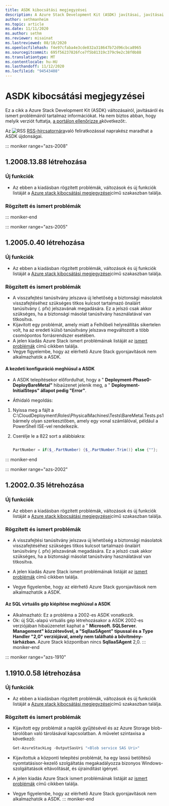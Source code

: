 ```yaml
---
title: ASDK kibocsátási megjegyzései
description: A Azure Stack Development Kit (ASDK) javításai, javításai és ismert problémái.
author: sethmanheim
ms.topic: article
ms.date: 11/11/2020
ms.author: sethm
ms.reviewer: misainat
ms.lastreviewed: 08/10/2020
ms.openlocfilehash: f4e97cfaba4e3cde832a318647b72d96cbca8965
ms.sourcegitcommit: 695f56237826fce7f5b81319c379c9e2c38f0b88
ms.translationtype: MT
ms.contentlocale: hu-HU
ms.lasthandoff: 11/12/2020
ms.locfileid: "94543408"
---
```

# <a name="asdk-release-notes"></a>ASDK kibocsátási megjegyzései

Ez a cikk a Azure Stack Development Kit (ASDK) változásairól, javításáról és ismert problémáiról tartalmaz információkat. Ha nem biztos abban, hogy melyik verziót futtatja, [a portálon ellenőrizze a](../operator/azure-stack-updates.md)következőt:.

Az ![ RSS ](./media/asdk-release-notes/feed-icon-14x14.png) [RSS-hírcsatornára](https://docs.microsoft.com/api/search/rss?search=ASDK+release+notes&locale=en-us#)való feliratkozással naprakész maradhat a ASDK újdonságai.

::: moniker range="azs-2008"
## <a name="build-120081388"></a>1.2008.13.88 létrehozása

### <a name="new-features"></a>Új funkciók

- Az ebben a kiadásban rögzített problémák, változások és új funkciók listáját a [Azure stack kibocsátási megjegyzései](../operator/release-notes.md)című szakaszban találja.

### <a name="fixed-and-known-issues"></a>Rögzített és ismert problémák

::: moniker-end

::: moniker range="azs-2005"
## <a name="build-12005040"></a>1.2005.0.40 létrehozása

### <a name="new-features"></a>Új funkciók

- Az ebben a kiadásban rögzített problémák, változások és új funkciók listáját a [Azure stack kibocsátási megjegyzései](../operator/release-notes.md)című szakaszban találja.

### <a name="fixed-and-known-issues"></a>Rögzített és ismert problémák

- A visszafejtési tanúsítvány jelszava új lehetőség a biztonsági másolatok visszafejtéséhez szükséges titkos kulcsot tartalmazó önaláírt tanúsítvány (. pfx) jelszavának megadására. Ez a jelszó csak akkor szükséges, ha a biztonsági másolat tanúsítvány használatával van titkosítva.
- Kijavított egy problémát, amely miatt a Felhőbeli helyreállítás sikertelen volt, ha az eredeti külső tanúsítvány jelszava megváltozott a több csomópontos forrásrendszer esetében. 
- A jelen kiadás Azure Stack ismert problémáinak listáját az [ismert problémák](../operator/known-issues.md) című cikkben találja.
- Vegye figyelembe, hogy az elérhető Azure Stack gyorsjavítások nem alkalmazhatók a ASDK.

#### <a name="initial-configuration-fails-in-asdk"></a>A kezdeti konfiguráció meghiúsul a ASDK

- A ASDK telepítésekor előfordulhat, hogy a " **Deployment-Phase0-DeployBareMetal"** hibaüzenet jelenik meg, a " **Deployment-InitialSteps" állapot pedig "Error"**.

- Áthidaló megoldás:

1. Nyissa meg a fájlt a C:\CloudDeployment\Roles\PhysicalMachines\Tests\BareMetal.Tests.ps1 bármely olyan szerkesztőben, amely egy vonal számlálóval, például a PowerShell ISE-vel rendelkezik.

2. Cserélje le a 822 sort a alábbiakra:

   ```powershell

   PartNumber = if($_.PartNumber) {$_.PartNumber.Trim()} else {""};

   ```  
::: moniker-end

::: moniker range="azs-2002"
## <a name="build-12002035"></a>1.2002.0.35 létrehozása

### <a name="new-features"></a>Új funkciók

- Az ebben a kiadásban rögzített problémák, változások és új funkciók listáját a [Azure stack kibocsátási megjegyzései](../operator/release-notes.md)című szakaszban találja.

### <a name="fixed-and-known-issues"></a>Rögzített és ismert problémák

- A visszafejtési tanúsítvány jelszava új lehetőség a biztonsági másolatok visszafejtéséhez szükséges titkos kulcsot tartalmazó önaláírt tanúsítvány (. pfx) jelszavának megadására. Ez a jelszó csak akkor szükséges, ha a biztonsági másolat tanúsítvány használatával van titkosítva.

- A jelen kiadás Azure Stack ismert problémáinak listáját az [ismert problémák](../operator/known-issues.md) című cikkben találja.

- Vegye figyelembe, hogy az elérhető Azure Stack gyorsjavítások nem alkalmazhatók a ASDK.

#### <a name="sql-vm-provision-fails-in-asdk"></a>Az SQL virtuális gép kiépítése meghiúsul a ASDK

- Alkalmazható: Ez a probléma a 2002-es ASDK vonatkozik.
- Ok: új SQL-alapú virtuális gép létrehozásakor a ASDK 2002-es verziójában hibaüzenetet kaphat a " **Microsoft. SQLServer. Management" közzétevővel, a "SqlIaaSAgent" típussal és a Type Handler "2,0" verziójával, amely nem található a bővítmény-tárházban.** Azure Stack központban nincs **SqlIaaSAgent** 2,0.
::: moniker-end

::: moniker range="azs-1910"
## <a name="build-11910058"></a>1.1910.0.58 létrehozása

### <a name="new-features"></a>Új funkciók

- Az ebben a kiadásban rögzített problémák, változások és új funkciók listáját a [Azure stack kibocsátási megjegyzései](../operator/release-notes.md)című szakaszban találja.

### <a name="fixed-and-known-issues"></a>Rögzített és ismert problémák

- Kijavított egy problémát a naplók gyűjtésével és az Azure Storage blob-tárolóban való tárolásával kapcsolatban. A művelet szintaxisa a következő:

  ```powershell
  Get-AzureStackLog -OutputSasUri "<Blob service SAS Uri>"
  ``` 

- Kijavítottuk a központi telepítési problémát, ha egy lassú betöltésű nyomtatásisor-kezelő szolgáltatás megakadályozza bizonyos Windows-szolgáltatások eltávolítását, és újraindítást igényel.
- A jelen kiadás Azure Stack ismert problémáinak listáját az [ismert problémák](../operator/known-issues.md) című cikkben találja.
- Vegye figyelembe, hogy az elérhető Azure Stack gyorsjavítások nem alkalmazhatók a ASDK.
::: moniker-end
